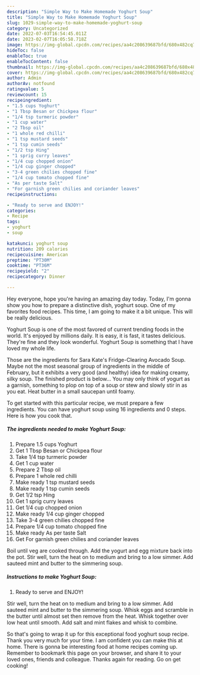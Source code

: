 ```yaml
---
description: "Simple Way to Make Homemade Yoghurt Soup"
title: "Simple Way to Make Homemade Yoghurt Soup"
slug: 1029-simple-way-to-make-homemade-yoghurt-soup
category: Uncategorized
date: 2022-07-03T16:54:45.011Z
date: 2023-02-07T16:05:58.718Z
image: https://img-global.cpcdn.com/recipes/aa4c208639687bfd/680x482cq70/yoghurt-soup-recipe-main-photo.jpg
hideToc: false
enableToc: true
enableTocContent: false
thumbnail: https://img-global.cpcdn.com/recipes/aa4c208639687bfd/680x482cq70/yoghurt-soup-recipe-main-photo.jpg
cover: https://img-global.cpcdn.com/recipes/aa4c208639687bfd/680x482cq70/yoghurt-soup-recipe-main-photo.jpg
author: Admin
authorAv: notfound
ratingvalue: 5
reviewcount: 15
recipeingredient:
- "1.5 cups Yoghurt"
- "1 Tbsp Besan or Chickpea flour"
- "1/4 tsp turmeric powder"
- "1 cup water"
- "2 Tbsp oil"
- "1 whole red chilli"
- "1 tsp mustard seeds"
- "1 tsp cumin seeds"
- "1/2 tsp Hing"
- "1 sprig curry leaves"
- "1/4 cup chopped onion"
- "1/4 cup ginger chopped"
- "3-4 green chilies chopped fine"
- "1/4 cup tomato chopped fine"
- "As per taste Salt"
- "For garnish green chilies and coriander leaves"
recipeinstructions:

- "Ready to serve and ENJOY!"
categories:
- Recipe
tags:
- yoghurt
- soup

katakunci: yoghurt soup 
nutrition: 209 calories
recipecuisine: American
preptime: "PT30M"
cooktime: "PT36M"
recipeyield: "2"
recipecategory: Dinner

---
```



Hey everyone, hope you're having an amazing day today. Today, I'm gonna show you how to prepare a distinctive dish, yoghurt soup. One of my favorites food recipes. This time, I am going to make it a bit unique. This will be really delicious.

Yoghurt Soup is one of the most favored of current trending foods in the world. It's enjoyed by millions daily. It is easy, it is fast, it tastes delicious. They're fine and they look wonderful. Yoghurt Soup is something that I have loved my whole life.

Those are the ingredients for Sara Kate&#39;s Fridge-Clearing Avocado Soup. Maybe not the most seasonal group of ingredients in the middle of February, but it exhibits a very good (and healthy) idea for making creamy, silky soup. The finished product is below… You may only think of yogurt as a garnish, something to plop on top of a soup or stew and slowly stir in as you eat. Heat butter in a small saucepan until foamy.


To get started with this particular recipe, we must prepare a few ingredients. You can have yoghurt soup using 16 ingredients and 0 steps. Here is how you cook that.

<!--inarticleads1-->

##### The ingredients needed to make Yoghurt Soup:

1. Prepare 1.5 cups Yoghurt
1. Get 1 Tbsp Besan or Chickpea flour
1. Take 1/4 tsp turmeric powder
1. Get 1 cup water
1. Prepare 2 Tbsp oil
1. Prepare 1 whole red chilli
1. Make ready 1 tsp mustard seeds
1. Make ready 1 tsp cumin seeds
1. Get 1/2 tsp Hing
1. Get 1 sprig curry leaves
1. Get 1/4 cup chopped onion
1. Make ready 1/4 cup ginger chopped
1. Take 3-4 green chilies chopped fine
1. Prepare 1/4 cup tomato chopped fine
1. Make ready As per taste Salt
1. Get For garnish green chilies and coriander leaves


Boil until veg are cooked through. Add the yogurt and egg mixture back into the pot. Stir well, turn the heat on to medium and bring to a low simmer. Add sauteed mint and butter to the simmering soup. 

<!--inarticleads2-->

##### Instructions to make Yoghurt Soup:


1. Ready to serve and ENJOY!

Stir well, turn the heat on to medium and bring to a low simmer. Add sauteed mint and butter to the simmering soup. Whisk eggs and scramble in the butter until almost set then remove from the heat. Whisk together over low heat until smooth. Add salt and mint flakes and whisk to combine. 

So that's going to wrap it up for this exceptional food yoghurt soup recipe. Thank you very much for your time. I am confident you can make this at home. There is gonna be interesting food at home recipes coming up. Remember to bookmark this page on your browser, and share it to your loved ones, friends and colleague. Thanks again for reading. Go on get cooking!
